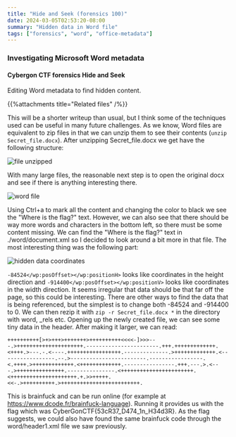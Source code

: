 ```yaml
---
title: "Hide and Seek (forensics 100)"
date: 2024-03-05T02:53:20-08:00
summary: "Hidden data in Word file"
tags: ["forensics", "word", "office-metadata"]
---
```


### Investigating Microsoft Word metadata
#### Cybergon CTF forensics Hide and Seek

Editing Word metadata to find hidden content.
<!-- more -->

{{%attachments title="Related files" /%}}

This will be a shorter writeup than usual, but I think some of the techniques used can be useful in many future challenges. As we know, Word files are equivalent to zip files in that we can unzip them to see their contents (`unzip Secret_file.docx`). After unzipping Secret_file.docx we get have the following structure:

![file unzipped](./images/unzipped.png "file unzipped")

With many large files, the reasonable next step is to open the original docx and see if there is anything interesting there.

![word file](./images/file.png "word file")

Using Ctrl+a to mark all the content and changing the color to black we see the "Where is the flag?" text. However, we can also see that there should be way more words and characters in the bottom left, so there must be some content missing. We can find the "Where is the flag?" text in ./word/document.xml so I decided to look around a bit more in that file. The most interesting thing was the following part:

![hidden data coordinates](./images/coordinates.png "hidden data coordinates")

`-84524</wp:posOffset></wp:positionH>` looks like coordinates in the height direction and `-914400</wp:posOffset></wp:positionV>` looks like coordinates in the width direction. It seems irregular that data should be that far off the page, so this could be interesting. There are other ways to find the data that is being referenced, but the simplest is to change both -84524 and -914400 to 0. We can then rezip it with `zip -r Secret_file.docx *` in the directory with word, _rels etc. Opening up the newly created file, we can see some tiny data in the header. After making it larger, we can read:
```
++++++++++[>+>+++>+++++++>++++++++++<<<<-]>>>---.>+++++++++++++++++++++.-----------------------.+++.+++++++++++++.<++++.>---.-.<----.+++++++++++++++++.--------------.>+++++++++++++.<-----------------.--.>------------------------.-----------------.<.++++.>+++++++++++++.<+++++++++++++.----------------.+++.---.>.<---.>+++++++++++++++.---------------.<+++++++++++++++++++++++.<+++++++++++++++++++++.+.>>+++++.<<-.>++++++++++.>+++++++++++++++++++++++++.
```

This is brainfuck and can be run online (for example at https://www.dcode.fr/brainfuck-language). Running it provides us with the flag which was CyberGonCTF{53cR37_D474_1n_H34d3R}. As the flag suggests, we could also have found the same brainfuck code through the word/header1.xml file we saw previously.





